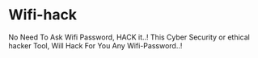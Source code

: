 # Wifi-hack
No Need To Ask Wifi Password, HACK it..! This Cyber Security or ethical hacker Tool, Will Hack For You Any Wifi-Password..!
